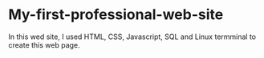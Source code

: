 # My-first-professional-web-site


In this wed site, I used HTML, CSS, Javascript, SQL and Linux termminal to create this web page.
